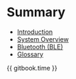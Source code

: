 # Summary 

* [Introduction](README.md)
* [System Overview](FLOW-SYSTEM-OVERVIEW.md)
* [Bluetooth (BLE)](BLE.md)
* [Glossary](GLOSSARY.md)

{{ gitbook.time }}
